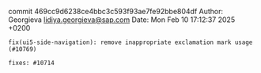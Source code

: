 commit 469cc9d6238ce4bbc3c593f93ae7fe92bbe804df
Author: Georgieva <lidiya.georgieva@sap.com>
Date:   Mon Feb 10 17:12:37 2025 +0200

    fix(ui5-side-navigation): remove inappropriate exclamation mark usage (#10769)
    
    fixes: #10714
